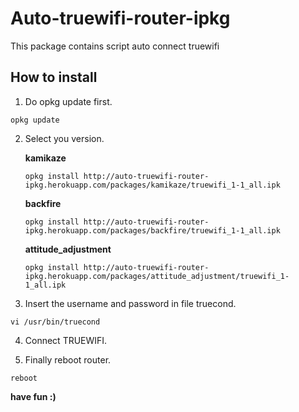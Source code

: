 Auto-truewifi-router-ipkg
=========================

This package contains script auto connect truewifi

How to install
--------------
1. Do opkg update first.
```shell
opkg update
```

2. Select you version.

   **kamikaze**
   ```shell
   opkg install http://auto-truewifi-router-ipkg.herokuapp.com/packages/kamikaze/truewifi_1-1_all.ipk
   ```
   **backfire**
   ```shell
   opkg install http://auto-truewifi-router-ipkg.herokuapp.com/packages/backfire/truewifi_1-1_all.ipk
   ```
   **attitude_adjustment**
   ```shell
   opkg install http://auto-truewifi-router-ipkg.herokuapp.com/packages/attitude_adjustment/truewifi_1-1_all.ipk
   ```

3. Insert the username and password in file truecond.
```shell
vi /usr/bin/truecond
```
4. Connect TRUEWIFI.

5. Finally reboot router.
```shell
reboot
```

**have fun :)**
